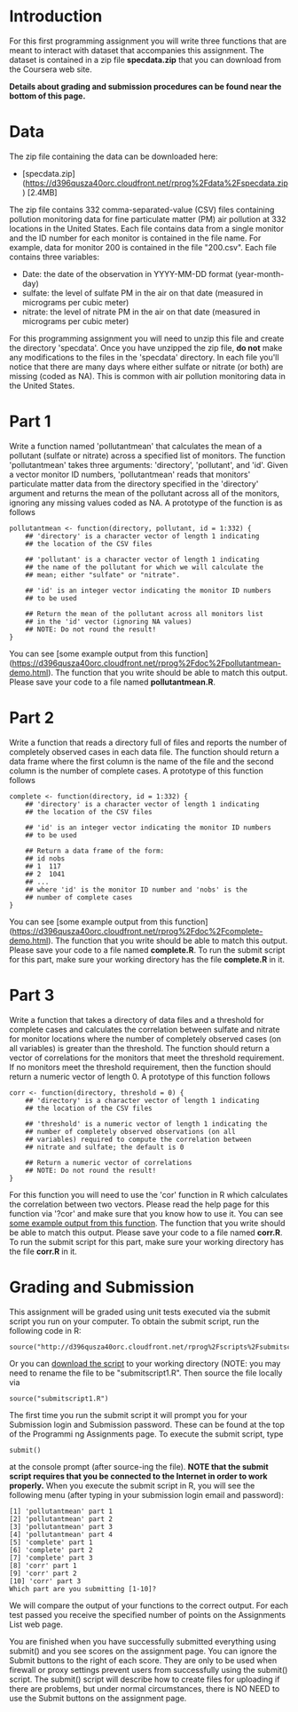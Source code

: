 # Introduction
For this first programming assignment you will write three functions that are meant to interact with dataset that accompanies this assignment. The dataset is contained in a zip file **specdata.zip** that you can download from the Coursera web site. 

**Details about grading and submission procedures can be found near the bottom of this page.**

# Data
The zip file containing the data can be downloaded here:
* [specdata.zip] (https://d396qusza40orc.cloudfront.net/rprog%2Fdata%2Fspecdata.zip) [2.4MB]

The zip file contains 332 comma-separated-value (CSV) files containing pollution monitoring data for fine particulate matter (PM) air pollution at 332 locations in the United States. Each file contains data from a single monitor and the ID number for each monitor is contained in the file name. For example, data for monitor 200 is contained in the file "200.csv". Each file contains three variables:
* Date: the date of the observation in YYYY-MM-DD format (year-month-day)
* sulfate: the level of sulfate PM in the air on that date (measured in micrograms per cubic meter)
* nitrate: the level of nitrate PM in the air on that date (measured in micrograms per cubic meter)

For this programming assignment you will need to unzip this file and create the directory 'specdata'. Once you have unzipped the zip file, **do not** make any modifications to the files in the 'specdata' directory. In each file you'll notice that there are many days where either sulfate or nitrate (or both) are missing (coded as NA). This is common with air pollution monitoring data in the United States.

# Part 1
Write a function named 'pollutantmean' that calculates the mean of a pollutant (sulfate or nitrate) across a specified list of monitors. The function 'pollutantmean' takes three arguments: 'directory', 'pollutant', and 'id'. Given a vector monitor ID numbers, 'pollutantmean' reads that monitors' particulate matter data from the directory specified in the 'directory' argument and returns the mean of the pollutant across all of the monitors, ignoring any missing values coded as NA. A prototype of the function is as follows

    pollutantmean <- function(directory, pollutant, id = 1:332) {
        ## 'directory' is a character vector of length 1 indicating
        ## the location of the CSV files

        ## 'pollutant' is a character vector of length 1 indicating
        ## the name of the pollutant for which we will calculate the
        ## mean; either "sulfate" or "nitrate".

        ## 'id' is an integer vector indicating the monitor ID numbers
        ## to be used

        ## Return the mean of the pollutant across all monitors list
        ## in the 'id' vector (ignoring NA values)
        ## NOTE: Do not round the result!
    }

You can see [some example output from this function] (https://d396qusza40orc.cloudfront.net/rprog%2Fdoc%2Fpollutantmean-demo.html). The function that you write should be able to match this output. Please save your code to a file named **pollutantmean.R**.

# Part 2
Write a function that reads a directory full of files and reports the number of completely observed cases in each data file. The function should return a data frame where the first column is the name of the file and the second column is the number of complete cases. A prototype of this function follows

    complete <- function(directory, id = 1:332) {
        ## 'directory' is a character vector of length 1 indicating
        ## the location of the CSV files

        ## 'id' is an integer vector indicating the monitor ID numbers
        ## to be used
        
        ## Return a data frame of the form:
        ## id nobs
        ## 1  117
        ## 2  1041
        ## ...
        ## where 'id' is the monitor ID number and 'nobs' is the
        ## number of complete cases
    }

You can see [some example output from this function] (https://d396qusza40orc.cloudfront.net/rprog%2Fdoc%2Fcomplete-demo.html). The function that you write should be able to match this output. Please save your code to a file named **complete.R**. To run the submit script for this part, make sure your working directory has the file **complete.R** in it.

# Part 3
Write a function that takes a directory of data files and a threshold for complete cases and calculates the correlation between sulfate and nitrate for monitor locations where the number of completely observed cases (on all variables) is greater than the threshold. The function should return a vector of correlations for the monitors that meet the threshold requirement. If no monitors meet the threshold requirement, then the function should return a numeric vector of length 0. A prototype of this function follows

    corr <- function(directory, threshold = 0) {
        ## 'directory' is a character vector of length 1 indicating
        ## the location of the CSV files

        ## 'threshold' is a numeric vector of length 1 indicating the
        ## number of completely observed observations (on all
        ## variables) required to compute the correlation between
        ## nitrate and sulfate; the default is 0

        ## Return a numeric vector of correlations
        ## NOTE: Do not round the result!
    }

For this function you will need to use the 'cor' function in R which calculates the correlation between two vectors. Please read the help page for this function via '?cor' and make sure that you know how to use it.
You can see [some example output from this function](https://d396qusza40orc.cloudfront.net/rprog%2Fdoc%2Fcorr-demo.html). The function that you write should be able to match this output. Please save your code to a file named **corr.R**. To run the submit script for this part, make sure your working directory has the file **corr.R** in it.

# Grading and Submission
This assignment will be graded using unit tests executed via the submit script you run on your computer. To obtain the submit script, run the following code in R:

    source("http://d396qusza40orc.cloudfront.net/rprog%2Fscripts%2Fsubmitscript1.R")

Or you can [download the script](https://d396qusza40orc.cloudfront.net/rprog%2Fscripts%2Fsubmitscript1.R) to your working directory (NOTE: you may need to rename the file to be "submitscript1.R". Then source the file locally via

    source("submitscript1.R")

The first time you run the submit script it will prompt you for your Submission login and Submission password. These can be found at the top of the Programmi ng Assignments page. To execute the submit script, type

    submit()
  
at the console prompt (after source-ing the file). **NOTE that the submit script requires that you be connected to the Internet in order to work properly.** When you execute the submit script in R, you will see the following menu (after typing in your submission login email and password):

    [1] 'pollutantmean' part 1
    [2] 'pollutantmean' part 2
    [3] 'pollutantmean' part 3
    [4] 'pollutantmean' part 4
    [5] 'complete' part 1
    [6] 'complete' part 2
    [7] 'complete' part 3
    [8] 'corr' part 1
    [9] 'corr' part 2
    [10] 'corr' part 3
    Which part are you submitting [1-10]? 

We will compare the output of your functions to the correct output. For each test passed you receive the specified number of points on the Assignments List web page. 

You are finished when you have successfully submitted everything using submit() and you see scores on the assignment page. You can ignore the Submit buttons to the right of each score. They are only to be used when firewall or proxy settings prevent users from successfully using the submit() script. The submit() script will describe how to create files for uploading if there are problems, but under normal circumstances, there is NO NEED to use the Submit buttons on the assignment page.
